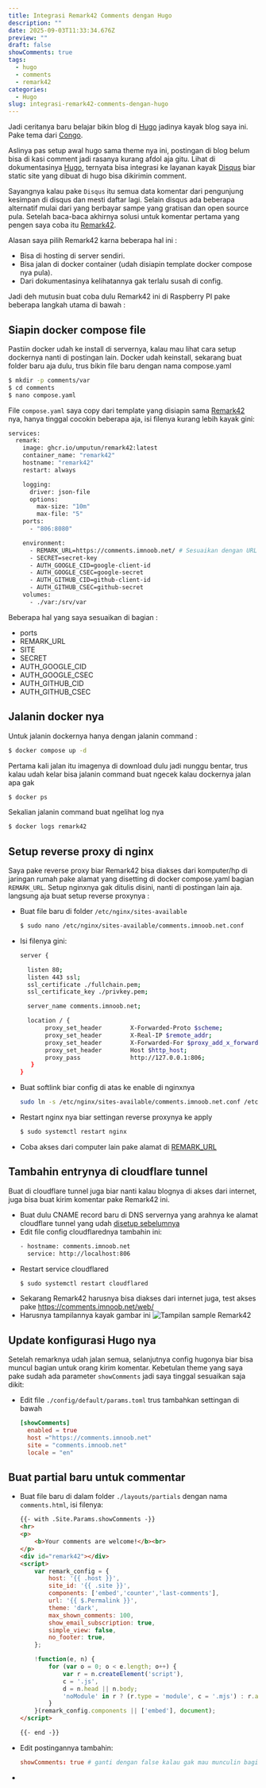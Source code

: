 ```yaml
---
title: Integrasi Remark42 Comments dengan Hugo
description: ""
date: 2025-09-03T11:33:34.676Z
preview: ""
draft: false
showComments: true
tags:
  - hugo
  - comments
  - remark42
categories:
  - Hugo
slug: integrasi-remark42-comments-dengan-hugo
---
```

Jadi ceritanya baru belajar bikin blog di [Hugo](https://gohugo.io/) jadinya kayak blog saya ini.
Pake tema dari [Congo](https://github.com/jpanther/congo).

Aslinya pas setup awal hugo sama theme nya ini, postingan di blog belum bisa di kasi comment jadi rasanya kurang afdol aja gitu.
Lihat di dokumentasinya  [Hugo](https://gohugo.io/content-management/comments/), ternyata bisa integrasi ke layanan kayak [Disqus](https://disqus.com/) biar static site yang dibuat di hugo bisa dikirimin comment. 

Sayangnya kalau pake `Disqus` itu semua data komentar dari pengunjung kesimpan di disqus dan mesti daftar lagi. Selain disqus ada beberapa alternatif mulai dari yang berbayar sampe yang gratisan dan open source pula. Setelah baca-baca akhirnya solusi untuk komentar pertama yang pengen saya coba itu [Remark42](https://remark42.com/). 

Alasan saya pilih Remark42 karna beberapa hal ini :
- Bisa di hosting di server sendiri.
- Bisa jalan di docker container (udah disiapin template docker compose nya pula).
- Dari dokumentasinya kelihatannya gak terlalu susah di config.

Jadi deh mutusin buat coba dulu Remark42 ini di Raspberry PI pake beberapa langkah utama di bawah :

## Siapin docker compose file

Pastiin docker udah ke install di servernya, kalau mau lihat cara setup dockernya nanti di postingan lain.
Docker udah keinstall, sekarang buat folder baru aja dulu, trus bikin file baru dengan nama compose.yaml
```bash
$ mkdir -p comments/var
$ cd comments
$ nano compose.yaml
```
File `compose.yaml` saya copy dari template yang disiapin sama [Remark42](https://github.com/umputun/remark42/blob/master/docker-compose.yml) nya, hanya tinggal cocokin beberapa aja, isi filenya kurang lebih kayak gini:

```bash
services:
  remark:
    image: ghcr.io/umputun/remark42:latest
    container_name: "remark42"
    hostname: "remark42"
    restart: always

    logging:
      driver: json-file
      options:
        max-size: "10m"
        max-file: "5"
    ports:
      - "806:8080"

    environment:
      - REMARK_URL=https://comments.imnoob.net/ # Sesuaikan dengan URL buat hosting Remark42 nya nanti
      - SECRET=secret-key
      - AUTH_GOOGLE_CID=google-client-id
      - AUTH_GOOGLE_CSEC=google-secret
      - AUTH_GITHUB_CID=github-client-id
      - AUTH_GITHUB_CSEC=github-secret
    volumes:
      - ./var:/srv/var
```
Beberapa hal yang saya sesuaikan di bagian :
- ports
- REMARK_URL
- SITE
- SECRET
- AUTH_GOOGLE_CID
- AUTH_GOOGLE_CSEC
- AUTH_GITHUB_CID
- AUTH_GITHUB_CSEC


## Jalanin docker nya

Untuk jalanin dockernya hanya dengan jalanin command :
```bash
$ docker compose up -d
```
Pertama kali jalan itu imagenya di download dulu jadi nunggu bentar, trus kalau udah kelar bisa jalanin command buat ngecek kalau dockernya jalan apa gak
```bash
$ docker ps
```
Sekalian jalanin command buat ngelihat log nya
```bash
$ docker logs remark42
```

## Setup reverse proxy di nginx

Saya pake reverse proxy biar Remark42 bisa diakses dari komputer/hp di jaringan rumah pake alamat yang disetting di docker compose.yaml bagian `REMARK_URL`. Setup nginxnya gak ditulis disini, nanti di postingan lain aja. langsung aja buat setup reverse proxynya :
- Buat file baru di folder `/etc/nginx/sites-available`
  ```bash
  $ sudo nano /etc/nginx/sites-available/comments.imnoob.net.conf
  ```
- Isi filenya gini:
  ```bash
  server {

    listen 80;
    listen 443 ssl;
    ssl_certificate ./fullchain.pem;
    ssl_certificate_key ./privkey.pem;

    server_name comments.imnoob.net;

    location / {
         proxy_set_header        X-Forwarded-Proto $scheme;
         proxy_set_header        X-Real-IP $remote_addr;
         proxy_set_header        X-Forwarded-For $proxy_add_x_forwarded_for;
         proxy_set_header        Host $http_host;
         proxy_pass              http://127.0.0.1:806;
     }
  }
  ```
- Buat softlink biar config di atas ke enable di nginxnya
  ```bash
  sudo ln -s /etc/nginx/sites-available/comments.imnoob.net.conf /etc/nginx/sites-enabled/comments.imnoob.net.conf
  ```
- Restart nginx nya biar settingan reverse proxynya ke apply
  ```bash
  $ sudo systemctl restart nginx
  ```
- Coba akses dari computer lain pake alamat di [REMARK_URL](https://comments.imnoob.net/web)

## Tambahin entrynya di cloudflare tunnel

Buat di cloudflare tunnel juga biar nanti kalau blognya di akses dari internet, juga bisa buat kirim komentar pake Remark42 ini.
- Buat dulu CNAME record baru di DNS servernya yang arahnya ke alamat cloudflare tunnel yang udah [disetup sebelumnya](/posts/akses-jaringan-rumah-dari-mana-saja-pake-cloudflare-tunnel/)
- Edit file config cloudflarednya tambahin ini:
  ```bash
  - hostname: comments.imnoob.net
    service: http://localhost:806
  ```
- Restart service cloudflared
  ```bash
  $ sudo systemctl restart cloudflared
  ```
- Sekarang Remark42 harusnya bisa diakses dari internet juga, test akses pake https://comments.imnoob.net/web/
- Harusnya tampilannya kayak gambar ini
  ![Tampilan sample Remark42](demo-remark42.png "Demo Remark")

## Update konfigurasi Hugo nya

Setelah remarknya udah jalan semua, selanjutnya config hugonya biar bisa muncul bagian untuk orang kirim komentar.
Kebetulan theme yang saya pake sudah ada parameter `showComments` jadi saya tinggal sesuaikan saja dikit:
- Edit file `./config/default/params.toml` trus tambahkan settingan di bawah
  ```toml
  [showComments]
    enabled = true
    host ="https://comments.imnoob.net"
    site = "comments.imnoob.net"
    locale = "en"
  ```

## Buat partial baru untuk commentar

- Buat file baru di dalam folder `./layouts/partials` dengan nama `comments.html`, isi filenya:
  ```html
  {{- with .Site.Params.showComments -}}
  <hr>
  <p>
      <b>Your comments are welcome!</b><br>
  </p>
  <div id="remark42"></div>
  <script>
      var remark_config = {
          host: '{{ .host }}',
          site_id: '{{ .site }}',
          components: ['embed','counter','last-comments'],
          url: '{{ $.Permalink }}',
          theme: 'dark',
          max_shown_comments: 100,
          show_email_subscription: true,
          simple_view: false,
          no_footer: true,
      };

      !function(e, n) {
          for (var o = 0; o < e.length; o++) {
              var r = n.createElement('script'),
              c = '.js',
              d = n.head || n.body;
              'noModule' in r ? (r.type = 'module', c = '.mjs') : r.async = !0, r.defer = !0, r.src = remark_config.host + '/web/' + e[o] + c, d.appendChild(r)
          }
      }(remark_config.components || ['embed'], document);
  </script>

  {{- end -}}
  ```
- Edit postingannya tambahin:
  ```toml
  showComments: true # ganti dengan false kalau gak mau munculin bagian komentar di postingan
  ```
- 


